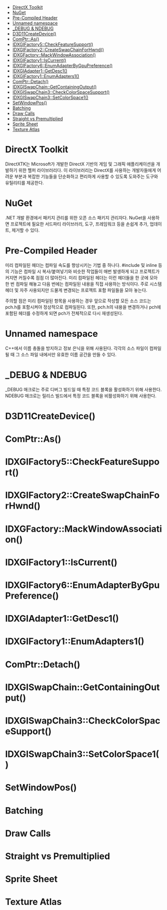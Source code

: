 - [DirectX Toolkit](#directx-toolkit)
- [NuGet](#nuget)
- [Pre-Compiled Header](#pre-compiled-header)
- [Unnamed namespace](#unnamed-namespace)
- [\_DEBUG \& NDEBUG](#_debug--ndebug)
- [D3D11CreateDevice()](#d3d11createdevice)
- [ComPtr::As()](#comptras)
- [IDXGIFactory5::CheckFeatureSupport()](#idxgifactory5checkfeaturesupport)
- [IDXGIFactory2::CreateSwapChainForHwnd()](#idxgifactory2createswapchainforhwnd)
- [IDXGFactory::MackWindowAssociation()](#idxgfactorymackwindowassociation)
- [IDXGIFactory1::IsCurrent()](#idxgifactory1iscurrent)
- [IDXGIFactory6::EnumAdapterByGpuPreference()](#idxgifactory6enumadapterbygpupreference)
- [IDXGIAdapter1::GetDesc1()](#idxgiadapter1getdesc1)
- [IDXGIFactory1::EnumAdapters1()](#idxgifactory1enumadapters1)
- [ComPtr::Detach()](#comptrdetach)
- [IDXGISwapChain::GetContainingOutput()](#idxgiswapchaingetcontainingoutput)
- [IDXGISwapChain3::CheckColorSpaceSupport()](#idxgiswapchain3checkcolorspacesupport)
- [IDXGISwapChain3::SetColorSpace1()](#idxgiswapchain3setcolorspace1)
- [SetWindowPos()](#setwindowpos)
- [Batching](#batching)
- [Draw Calls](#draw-calls)
- [Straight vs Premultiplied](#straight-vs-premultiplied)
- [Sprite Sheet](#sprite-sheet)
- [Texture Atlas](#texture-atlas)

# DirectX Toolkit
DirectXTK는 Microsoft가 개발한 DirectX 기반의 게임 및 그래픽 애플리케이션을 개발하기 위한 헬퍼 라이브러리다. 이 라이브러리는 DirectX를 사용하는 개발자들에게 어려운 부분과 복잡한 기능들을 단순화하고 편리하게 사용할 수 있도록 도와주는 도구와 유틸리티를 제공한다.

# NuGet
.NET 개발 환경에서 패키지 관리를 위한 오픈 소스 패키지 관리자다. NuGet을 사용하면 프로젝트에 필요한 서드파티 라이브러리, 도구, 프레임워크 등을 손쉽게 추가, 업데이트, 제거할 수 있다.

# Pre-Compiled Header
미리 컴파일된 헤더는 컴파일 속도를 향상시키는 기법 중 하나다. #include 및 inline 등의 기능은 컴파일 시 복사/붙여넣기와 비슷한 작업들이 매번 발생하게 되고 프로젝트가 커지면 커질수록 점점 더 많아진다. 미리 컴파일된 헤더는 이런 헤더들을 한 곳에 모아 한 번 컴파일 해놓고 다음 번에는 컴파일된 내용을 직접 사용하는 방식이다. 주로 시스템 헤더 및 자주 사용되지만 드물게 변경되는 프로젝트 포함 파일들을 모아 놓는다.

주의할 점은 미리 컴파일된 항목을 사용하는 경우 앞으로 작성할 모든 소스 코드는 pch.h를 포함시켜야 정상적으로 컴파일된다. 또한, pch.h의 내용을 변경하거나 pch에 포함된 헤더를 수정하게 되면 pch가 전체적으로 다시 재생성된다.

# Unnamed namespace
C++에서 이름 충돌을 방지하고 정보 은닉을 위해 사용된다. 각각의 소스 파일이 컴파일될 때 그 소스 파일 내에서만 유효한 이름 공간을 만들 수 있다.

# _DEBUG & NDEBUG
_DEBUG 매크로는 주로 디버그 빌드일 때 특정 코드 블록을 활성화하기 위해 사용한다. NDEBUG 매크로는 릴리스 빌드에서 특정 코드 블록을 비활성화하기 위해 사용한다.

# D3D11CreateDevice()
# ComPtr::As()
# IDXGIFactory5::CheckFeatureSupport()
# IDXGIFactory2::CreateSwapChainForHwnd()
# IDXGFactory::MackWindowAssociation()
# IDXGIFactory1::IsCurrent()
# IDXGIFactory6::EnumAdapterByGpuPreference()
# IDXGIAdapter1::GetDesc1()
# IDXGIFactory1::EnumAdapters1()
# ComPtr::Detach()
# IDXGISwapChain::GetContainingOutput()
# IDXGISwapChain3::CheckColorSpaceSupport()
# IDXGISwapChain3::SetColorSpace1()
# SetWindowPos()
# Batching
# Draw Calls
# Straight vs Premultiplied
# Sprite Sheet
# Texture Atlas